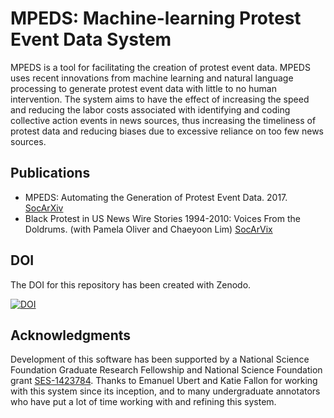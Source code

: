 # MPEDS: Machine-learning Protest Event Data System 

MPEDS is a tool for facilitating the creation of protest event data. MPEDS uses recent innovations from machine learning and natural language processing to generate protest event data with little to no human intervention. The system aims to have the effect of increasing the speed and reducing the labor costs associated with identifying and coding collective action events in news sources, thus increasing the timeliness of protest data and reducing biases due to excessive reliance on too few news sources.

## Publications

- MPEDS: Automating the Generation of Protest Event Data. 2017. [SocArXiv](https://osf.io/preprints/socarxiv/xuqmv)
- Black Protest in US News Wire Stories 1994-2010: Voices From the Doldrums. (with Pamela Oliver and Chaeyoon Lim) [SocArVix](https://osf.io/preprints/socarxiv/nw78x)

## DOI

The DOI for this repository has been created with Zenodo.

[![DOI](https://zenodo.org/badge/90372885.svg)](https://zenodo.org/badge/latestdoi/90372885)

## Acknowledgments

Development of this software has been supported by a National Science Foundation Graduate Research Fellowship and National Science Foundation grant [SES-1423784](http://www.nsf.gov/awardsearch/showAward?AWD_ID=1423784). Thanks to Emanuel Ubert and Katie Fallon for working with this system since its inception, and to many undergraduate annotators who have put a lot of time working with and refining this system.
